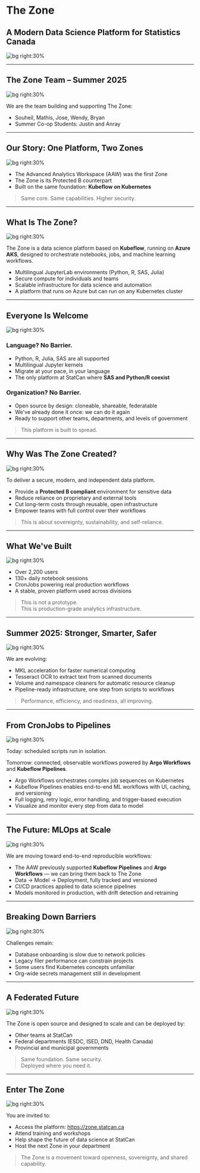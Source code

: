 <!-- Title Slide -->
# The Zone  
## A Modern Data Science Platform for Statistics Canada

![bg right:30%](./zone-0.png)

---

<!-- Who We Are -->
## The Zone Team – Summer 2025

![bg right:30%](./zone-0.png)

We are the team building and supporting The Zone:

- Souheil, Mathis, Jose, Wendy, Bryan
- Summer Co-op Students: Justin and Anray  

---

<!-- Our Story / History -->
## Our Story: One Platform, Two Zones

![bg right:30%](./zone-1.png)

- The Advanced Analytics Workspace (AAW) was the first Zone
- The Zone is its Protected B counterpart
- Built on the same foundation: **Kubeflow on Kubernetes**  

> Same core. Same capabilities. Higher security.

---

<!-- What is The Zone? -->
## What Is The Zone?

![bg right:30%](./zone-2.png)

The Zone is a data science platform based on **Kubeflow**, running on **Azure AKS**, designed to orchestrate notebooks, jobs, and machine learning workflows.

- Multilingual JupyterLab environments (Python, R, SAS, Julia)  
- Secure compute for individuals and teams  
- Scalable infrastructure for data science and automation  
- A platform that runs on Azure but can run on any Kubernetes cluster

---

<!-- Inclusivity & SAS Coexistence -->
## Everyone Is Welcome

![bg right:30%](./zone-3.png)

### Language? No Barrier.

- Python, R, Julia, SAS are all supported  
- Multilingual Jupyter kernels  
- Migrate at your pace, in your language  
- The only platform at StatCan where **SAS and Python/R coexist**

### Organization? No Barrier.

- Open source by design: cloneable, shareable, federatable  
- We've already done it once: we can do it again  
- Ready to support other teams, departments, and levels of government

> This platform is built to spread.

---

<!-- Why Created -->
## Why Was The Zone Created?

![bg right:30%](./zone-4.png)

To deliver a secure, modern, and independent data platform.

- Provide a **Protected B compliant** environment for sensitive data  
- Reduce reliance on proprietary and external tools  
- Cut long-term costs through reusable, open infrastructure  
- Empower teams with full control over their workflows

> This is about sovereignty, sustainability, and self-reliance.

---

<!-- Platform Strengths -->
## What We've Built

![bg right:30%](./zone-5.png)

- Over 2,200 users  
- 130+ daily notebook sessions  
- CronJobs powering real production workflows  
- A stable, proven platform used across divisions

> This is not a prototype.  
> This is production-grade analytics infrastructure.

---

<!-- Summer 2025 -->
## Summer 2025: Stronger, Smarter, Safer

![bg right:30%](./zone-6.png)

We are evolving:

- MKL acceleration for faster numerical computing  
- Tesseract OCR to extract text from scanned documents  
- Volume and namespace cleaners for automatic resource cleanup  
- Pipeline-ready infrastructure, one step from scripts to workflows

> Performance, efficiency, and readiness, all improving.

---

<!-- From Cron to Pipeline -->
## From CronJobs to Pipelines

![bg right:30%](./zone-7.png)

Today: scheduled scripts run in isolation.

Tomorrow: connected, observable workflows powered by **Argo Workflows** and **Kubeflow Pipelines**.

- Argo Workflows orchestrates complex job sequences on Kubernetes  
- Kubeflow Pipelines enables end-to-end ML workflows with UI, caching, and versioning  
- Full logging, retry logic, error handling, and trigger-based execution  
- Visualize and monitor every step from data to model

---

<!-- Future: Kubeflow Pipelines -->
## The Future: MLOps at Scale

![bg right:30%](./zone-8.png)

We are moving toward end-to-end reproducible workflows:

- The AAW previously supported **Kubeflow Pipelines** and **Argo Workflows** — we can bring them back to The Zone  
- Data -> Model -> Deployment, fully tracked and versioned  
- CI/CD practices applied to data science pipelines  
- Models monitored in production, with drift detection and retraining

---

<!-- Data Access -->
## Breaking Down Barriers

![bg right:30%](./zone-9.png)

Challenges remain:

- Database onboarding is slow due to network policies  
- Legacy filer performance can constrain projects  
- Some users find Kubernetes concepts unfamiliar  
- Org-wide secrets management still in development

---

<!-- Portability & Federated Future -->
## A Federated Future

![bg right:30%](./zone-10.png)

The Zone is open source and designed to scale and can be deployed by:

- Other teams at StatCan  
- Federal departments (ESDC, ISED, DND, Health Canada)  
- Provincial and municipal governments

> Same foundation. Same security.  
> Deployed where you need it.

---

<!-- Call to Action -->
## Enter The Zone

![bg right:30%](./zone-11.png)

You are invited to:

- Access the platform: https://zone.statcan.ca    
- Attend training and workshops  
- Help shape the future of data science at StatCan  
- Host the next Zone in your department

> The Zone is a movement toward openness, sovereignty, and shared capability.
